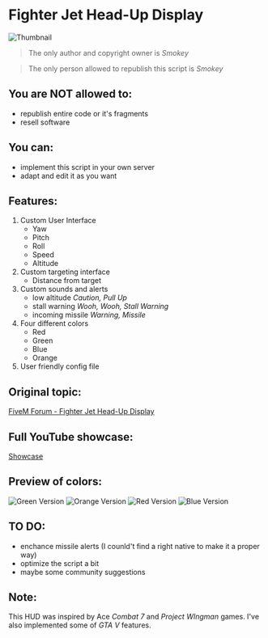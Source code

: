 # Fighter Jet Head-Up Display
![Thumbnail](https://i.imgur.com/aoukaWi.png)

> The only author and copyright owner is *Smokey*

> The only person allowed to republish this script is *Smokey*

## You are **NOT** allowed to:
* republish entire code or it's fragments
* resell software

## You can:
* implement this script in your own server
* adapt and edit it as you want

## Features:
1. Custom User Interface
    * Yaw
    * Pitch
    * Roll
    * Speed
    * Altitude
1. Custom targeting interface
    * Distance from target
1. Custom sounds and alerts
    * low altitude *Caution, Pull Up*
    * stall warning *Wooh, Wooh, Stall Warning*
    * incoming missile *Warning, Missile*
1. Four different colors
    * Red
    * Green
    * Blue
    * Orange
1. User friendly config file

## Original topic:
[FiveM Forum - Fighter Jet Head-Up Display]()

## Full YouTube showcase:
[Showcase](https://youtu.be/aTogx4MTIYo)

## Preview of colors:
![Green Version](https://i.imgur.com/0oSds30.png)
![Orange Version](https://i.imgur.com/qkmQTzc.png)
![Red Version](https://i.imgur.com/pDJIJTy.png)
![Blue Version](https://i.imgur.com/CYWNh13.png)

## TO DO:
* enchance missile alerts (I counld't find a right native to make it a proper way)
* optimize the script a bit
* maybe some community suggestions

## Note:
This HUD was inspired by Ace *Combat 7* and *Project WIngman* games. I've also implemented some of *GTA V* features.